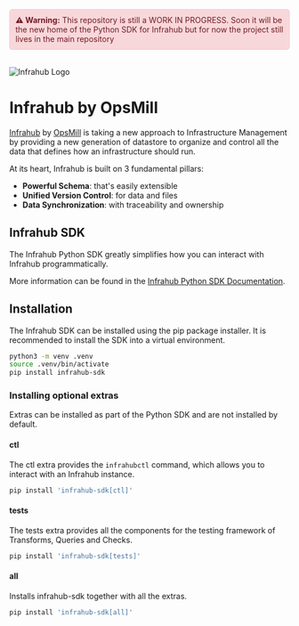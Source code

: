 
<div style="border: 1px solid #f5c6cb; background-color: #f8d7da; padding: 10px; border-radius: 5px; color: #721c24;">
  <strong>⚠️ Warning:</strong> This repository is still a WORK IN PROGRESS. Soon it will be the new home of the Python SDK for Infrahub but for now the project still lives in the main repository
</div>
</br>

<!-- markdownlint-disable -->
![Infrahub Logo](https://assets-global.website-files.com/657aff4a26dd8afbab24944b/657b0e0678f7fd35ce130776_Logo%20INFRAHUB.svg)
<!-- markdownlint-restore -->

# Infrahub by OpsMill

[Infrahub](https://github.com/opsmill/infrahub) by [OpsMill](https://opsmill.com) is taking a new approach to Infrastructure Management by providing a new generation of datastore to organize and control all the data that defines how an infrastructure should run.

At its heart, Infrahub is built on 3 fundamental pillars:

- **Powerful Schema**: that's easily extensible
- **Unified Version Control**: for data and files
- **Data Synchronization**: with traceability and ownership

## Infrahub SDK

The Infrahub Python SDK greatly simplifies how you can interact with Infrahub programmatically.

More information can be found in the [Infrahub Python SDK Documentation](https://docs.infrahub.app/python-sdk/).

## Installation

The Infrahub SDK can be installed using the pip package installer. It is recommended to install the SDK into a virtual environment.

```bash
python3 -m venv .venv
source .venv/bin/activate
pip install infrahub-sdk
```

### Installing optional extras

Extras can be installed as part of the Python SDK and are not installed by default.

#### ctl

The ctl extra provides the `infrahubctl` command, which allows you to interact with an Infrahub instance.

```bash
pip install 'infrahub-sdk[ctl]'
```

#### tests

The tests extra provides all the components for the testing framework of Transforms, Queries and Checks.

```bash
pip install 'infrahub-sdk[tests]'
```

#### all

Installs infrahub-sdk together with all the extras.

```bash
pip install 'infrahub-sdk[all]'
```
